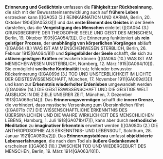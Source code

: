 
**Erinnerung und Gedächtnis** umfassen die **Fähigkeit zur Rückbesinnung**, die sich mit der Bewusstseinsentwicklung auch auf **frühere Leben** erstrecken kann ([[GA053 (3.) REINKARNATION UND KARMA, Berlin, 20. Oktober 1904|GA053/3]]) und das **erste Element des Geistes** in der Seele darstellen, das die **Vergeistigung des Menschen** einleitet ([[GA054 (3.) GRUNDBEGRIFFE DER THEOSOPHIE SEELE UND GEIST DES MENSCHEN, Berlin, 19. Oktober 1905|GA054/3]]). Die Erinnerung funktioniert als **rein geistiger Prozess**, der **unabhängig von körperlichen Vorgängen** abläuft ([[GA064 (8.) WAS IST AM MENSCHENWESEN STERBLICH, Berlin, 26. Februar 1915|GA064/8]]) und **Spiegelbilder der Seele** schafft, die sich zu **aktiven geistigen Kräften** entwickeln können ([[GA064 (10.) WAS IST AM MENSCHENWESEN UNSTERBLICH, Nürnberg, 12. März 1915|GA064/10]]). Sie ermöglicht **seelische Kontinuität** trotz fehlender bewusster Rückerinnerung ([[GA069d (3.) TOD UND UNSTERBLICHKEIT IM LICHTE DER GEISTESWISSENSCHAFT, München, 17. November 1911|GA069d/3]]) und kann zur **Erkenntnis wiederholter Erdenleben** umgewandelt werden ([[GA069e (14.) DIE GEISTESWISSENSCHAFT UND DIE GEISTIGE WELT AUSBLICK IN DIE ZIELE UNSERER ZEIT, München, 7. Dezember 1913|GA069e/14]]). Das **Erinnerungsvermögen** schafft die **innere Grenze**, die verhindert, dass mystische Versenkung zum Übersinnlichen führt ([[GA071b (17.) DIE WISSENSCHAFTLICHE ERKENNTNIS DES ÜBERSINNLICHEN UND DIE WAHRE WIRKLICHKEIT DES MENSCHLICHEN LEBENS, Hamburg, 1. Juli 1918|GA071b/17]]), kann aber durch **methodische Meditation** zu **imaginativer Erkenntnis** erweitert werden ([[GA080b (2.) DIE ANTHROPOSOPHIE ALS ERKENNTNIS- UND LEBENSGUT, Solothurn, 28. Januar 1921|GA080b/2]]). Das **Erinnerungstableau** umfasst **objektivierte Lebenserfahrungen**, die nach dem Tod als **äußere Gedankenwelt** erscheinen ([[GA063 (10.) ZWISCHEN TOD UND WIEDERGEBURT DES MENSCHEN, Berlin, 19. März 1914|GA063/10]]).
